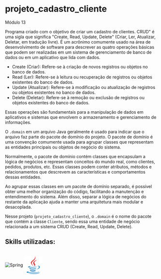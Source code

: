 # projeto_cadastro_cliente

Módulo 13

Programa criado com o objetivo de criar um cadastro de clientes.
CRUD" é uma sigla que significa "Create, Read, Update, Delete" (Criar, Ler, Atualizar, Deletar, em tradução livre). É um acrônimo comumente usado na área de desenvolvimento de software para descrever as quatro operações básicas que podem ser realizadas em um sistema de gerenciamento de banco de dados ou em um aplicativo que lida com dados.

- Create (Criar): Refere-se à criação de novos registros ou objetos no banco de dados.
- Read (Ler): Refere-se à leitura ou recuperação de registros ou objetos existentes do banco de dados.
- Update (Atualizar): Refere-se à modificação ou atualização de registros ou objetos existentes no banco de dados.
- Delete (Deletar): Refere-se à remoção ou exclusão de registros ou objetos existentes do banco de dados.

Essas operações são fundamentais para a manipulação de dados em aplicativos e sistemas que envolvem o armazenamento e gerenciamento de informações.

O `.domain` em um arquivo Java geralmente é usado para indicar que o arquivo faz parte do pacote de domínio do projeto. O pacote de domínio é uma convenção comumente usada para agrupar classes que representam as entidades principais ou objetos de negócio do sistema.

Normalmente, o pacote de domínio contém classes que encapsulam a lógica de negócios e representam conceitos do mundo real, como clientes, pedidos, produtos, etc. Essas classes podem conter atributos, métodos e relacionamentos que descrevem as características e comportamentos dessas entidades.

Ao agrupar essas classes em um pacote de domínio separado, é possível obter uma melhor organização do código, facilitando a manutenção e entendimento do sistema. Além disso, separar a lógica de negócios do restante da aplicação ajuda a manter uma arquitetura mais modular e desacoplada.

Nesse projeto (`projeto_cadastro_cliente`), o `.domain` é o nome do pacote que contém a classe `Cliente`, sendo essa uma entidade de negócio relacionada a um sistema CRUD (Create, Read, Update, Delete).


## Skills utilizadas:
<div style="display: inline_block"><br>
   <img align="center" alt="Spring" height="65" width="65" src="https://www.logo.wine/a/logo/NetBeans/NetBeans-Logo.wine.svg">
  <img align="center" alt="Spring" height="60" width="60" src="https://raw.githubusercontent.com/devicons/devicon/master/icons/java/java-original.svg">
